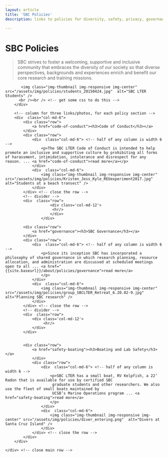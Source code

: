 ```yaml
---
layout: article
title: 'SBC Policies'
description: links to policies for diversity, safety, privacy, governance start here.

---
```


<h1>SBC Policies</h1>

<div id="main-container">
    <div class="row">
        <div class="col-md-6">
         <blockquote>
            <p class="lead">SBC strives to foster a welcoming, supportive and inclusive community that embraces the diversity of our society so that diverse perspectives, backgrounds and experiences enrich and benefit our core research and training missions.  
           </p>
          </blockquote>           
        
           <img class="img-thumbnail img-responsive img-center" src="/assets/img/policies/students_20150424.jpg"  alt="SBC LTER Students" />
          <br /><br /> <!-- get some css to do this -->           
        </div>
		
		<!-- column for three links/photos, for each policy section -->
		<div  class="col-md-6">
	        <div class="row">
	            <a href="code-of-conduct"><h3>Code of Conduct</h3></a>
			</div>
			<div class="row">
				<div  class="col-md-6"> <!-- half of any column is width 6 -->
					<p>The SBC LTER Code of Conduct is intended to help promote an inclusive and supportive culture by prohibiting all forms of harassment, intimidation, intolerance and disrespect for any reason. ... <a href="code-of-conduct">read more</a></p>
				</div>
				<div  class="col-md-6">
	            	<img class="img-thumbnail img-responsive img-center" src="/assets/img/policies/Kristen_Jess_Kyle_REUexperiment2017.jpg"  alt="Students at a beach transect" />
				</div>			
			</div> <!-- close the row -->
			<!-- divider -->
			<div  class="row">
			            <div class='col-md-12'>
			             <hr/>
			            </div>
			        </div>
			
	        <div class="row">
	            <a href="governance"><h3>SBC Governance</h3></a>
			</div>
			<div class="row">
				<div  class="col-md-6"> <!-- half of any column is width 6 -->
				    <p>Since its inception SBC has incorporated a philosophy of shared governance in which research planning, resource allocation, and administration are discussed at scheduled meetings open to all ... <a href="{{site.baseurl}}/about/policies/governance">read more</a>
				    </p>
				</div>
				<div  class="col-md-6">
		           	<img class="img-thumbnail img-responsive img-center" src="/assets/img/policies/group_SBCLTER_Retreat_6.20.02-9.jpg"  alt="Planning SBC research" />
				</div>			
			</div> <!-- close the row -->
			<!-- divider -->
			<div  class="row">
			    <div class='col-md-12'>
			         <hr/>
			    </div>
			</div>
				
			
	        <div class="row">
	            <a href="safety-boating"><h3>Boating and Lab Safety</h3></a>
				</div>
				<div class="row">
					<div  class="col-md-6"> <!-- half of any column is width 6 -->
						<p>SBC LTER has a small boat, RV Kelpfish, a 22’ Radon that is available for use by certified SBC
						 graduate students and other researchers. We also use the fleet of small boats maintained by
						 UCSB’s Marine Operations program ... <a href="safety-boating">read more</a>
						</p>
					</div>
					<div  class="col-md-6">
		            	<img class="img-thumbnail img-responsive img-center" src="/assets/img/policies/diver_entering.png"  alt="Divers at Santa Cruz Island" />
					</div>			
				</div> <!-- close the row -->			
			</div>			
		</div>
		
    </div> <!-- close main row -->


